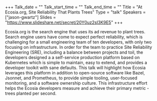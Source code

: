 +++
Talk_date = ""
Talk_start_time = ""
Talk_end_time = ""
Title = "At Ecosia.org, Site Reliability That Plants Trees"
Type = "talk"
Speakers = ["jason-gwartz"]
Slides = "https://www.slideshare.net/secret/20Y0uz2sI3K9E5"
+++

Ecosia.org is the search engine that uses its ad revenue to plant trees. Search engine users have come to expect perfect reliability, which is challenging for a small engineering team of ten developers, with only two focusing on infrastructure. In order for the team to practice Site Reliability Engineering (SRE), including a balance between projects and toil, the developers designed a a self-service production platform based on Kubernetes which is simple to maintain, easy to extend, and provides a developer toolkit with sane defaults. This talk will highlight how Ecosia leverages this platform in addition to open-source software like Bazel, Jsonnet, and Prometheus, to provide simple tooling, user-focused monitoring, and a software ownership culture. This infrastructure effort helps the Ecosia developers measure and achieve their primary metric - trees planted per second.

